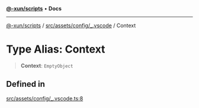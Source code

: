 [**@-xun/scripts**](../../../../../README.md) • **Docs**

***

[@-xun/scripts](../../../../../README.md) / [src/assets/config/\_.vscode](../README.md) / Context

# Type Alias: Context

> **Context**: `EmptyObject`

## Defined in

[src/assets/config/\_.vscode.ts:8](https://github.com/Xunnamius/xscripts/blob/dab28cbd16e1a8b65bb5fd311af787e2401e7d30/src/assets/config/_.vscode.ts#L8)
